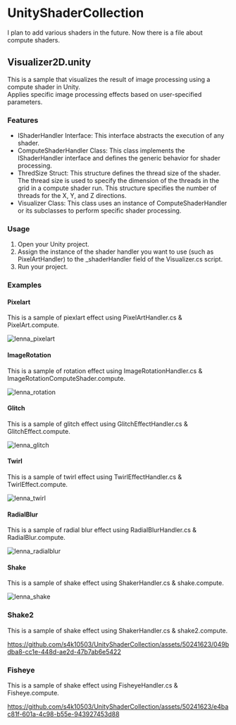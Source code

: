 # UnityShaderCollection

I plan to add various shaders in the future. Now there is a file about compute shaders.

## Visualizer2D.unity

This is a sample that visualizes the result of image processing using a compute shader in Unity.  
Applies specific image processing effects based on user-specified parameters.

### Features

- IShaderHandler Interface: This interface abstracts the execution of any shader.
- ComputeShaderHandler Class: This class implements the IShaderHandler interface and defines the generic behavior for shader processing.
- ThredSize Struct: This structure defines the thread size of the shader. The thread size is used to specify the dimension of the threads in the grid in a compute shader run. This structure specifies the number of threads for the X, Y, and Z directions.
- Visualizer Class: This class uses an instance of ComputeShaderHandler or its subclasses to perform specific shader processing.

### Usage

1. Open your Unity project.
1. Assign the instance of the shader handler you want to use (such as PixelArtHandler) to the _shaderHandler field of the Visualizer.cs script.
1. Run your project.

### Examples

#### Pixelart

This is a sample of piexlart effect using PixelArtHandler.cs & PixelArt.compute.  

![lenna_pixelart](https://github.com/s4k10503/UnityShaderCollection/assets/50241623/35b3c224-19d1-44f2-8700-18c367836210)

#### ImageRotation

This is a sample of rotation effect using ImageRotationHandler.cs & ImageRotationComputeShader.compute.  

![lenna_rotation](https://github.com/s4k10503/UnityShaderCollection/assets/50241623/2d9b5e49-279c-43cb-89ce-a1f0cc1bfdcf)

#### Glitch

This is a sample of glitch effect using GlitchEffectHandler.cs & GlitchEffect.compute.  

![lenna_glitch](https://github.com/s4k10503/UnityShaderCollection/assets/50241623/95e784d5-3603-4896-a61c-9ad4a1ac3779)

#### Twirl

This is a sample of twirl effect using TwirlEffectHandler.cs & TwirlEffect.compute.  

![lenna_twirl](https://github.com/s4k10503/UnityShaderCollection/assets/50241623/d05acaa6-15b3-497b-a6b2-69adc8ce0d24)

#### RadialBlur

This is a sample of radial blur effect using RadialBlurHandler.cs & RadialBlur.compute.

![lenna_radialblur](https://github.com/s4k10503/UnityShaderCollection/assets/50241623/580472a0-87e4-43c6-906c-8eccbdfe22b8)

#### Shake

This is a sample of shake effect using ShakerHandler.cs & shake.compute.

![lenna_shake](https://github.com/s4k10503/UnityShaderCollection/assets/50241623/8f5443c2-d223-4e21-8de9-c80e683ba85d)

### Shake2

This is a sample of shake effect using ShakerHandler.cs & shake2.compute.

https://github.com/s4k10503/UnityShaderCollection/assets/50241623/049bdba8-cc1e-448d-ae2d-47b7ab6e5422

### Fisheye

This is a sample of shake effect using FisheyeHandler.cs & Fisheye.compute.

https://github.com/s4k10503/UnityShaderCollection/assets/50241623/e4bac81f-601a-4c98-b55e-943927453d88


